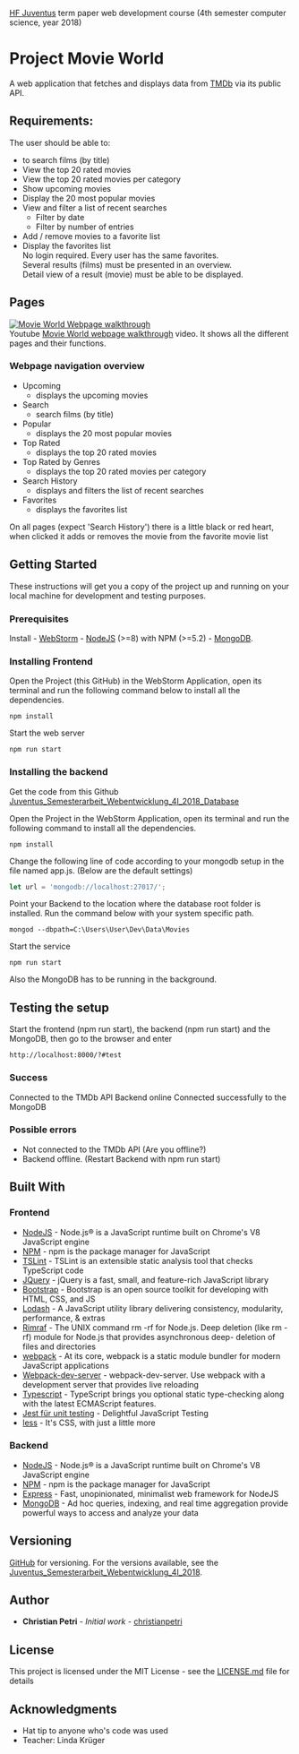 [HF Juventus](https://technikerschule.juventus.ch/angebote/informatik/) term paper web development course (4th semester computer science, year 2018)

# Project Movie World
A web application that fetches and displays data from [TMDb](https://www.themoviedb.org) via its public API.

## Requirements:
The user should be able to:
- to search films (by title)
- View the top 20 rated movies
- View the top 20 rated movies per category
- Show upcoming movies
- Display the 20 most popular movies
- View and filter a list of recent searches
    - Filter by date
    - Filter by number of entries
- Add / remove movies to a favorite list
- Display the favorites list <br/>
No login required. Every user has the same favorites. <br/>
Several results (films) must be presented in an overview. <br/>
Detail view of a result (movie) must be able to be displayed.

## Pages
[![Movie World Webpage walkthrough](https://img.youtube.com/vi/lcpZXcT0GOw/0.jpg)](https://www.youtube.com/watch?v=lcpZXcT0GOw) <br/>
Youtube [Movie World webpage walkthrough](https://www.youtube.com/watch?v=lcpZXcT0GOw) video. It shows all the different pages and their functions.
 ### Webpage navigation overview
- Upcoming
   - displays the upcoming movies
- Search
    - search films (by title)
- Popular
     - displays the 20 most popular movies
- Top Rated
    - displays the top 20 rated movies
- Top Rated by Genres
    - displays the top 20 rated movies per category
- Search History
    - displays and filters the list of recent searches
- Favorites
    - displays the favorites list

On all pages (expect 'Search History') there is a little black or red heart, when clicked it adds or removes the movie from the favorite movie list

## Getting Started
These instructions will get you a copy of the project up and running on your local machine for development and testing purposes.

### Prerequisites
Install
    - [WebStorm](https://www.jetbrains.com/webstorm/)
    - [NodeJS](https://nodejs.org/en/download/) (>=8)  with NPM (>=5.2)
    - [MongoDB](https://www.mongodb.com/).

### Installing Frontend
Open the Project (this GitHub) in the WebStorm Application, open its terminal and run the following command below to install all the dependencies.
```
npm install
```
Start the web server
```
npm run start
```

### Installing the backend
Get the code from this Github [Juventus_Semesterarbeit_Webentwicklung_4I_2018_Database](https://github.com/christianpetri/Juventus_Semesterarbeit_Webentwicklung_4I_2018_Database)

Open the Project in the WebStorm Application, open its terminal and run the following command to install all the dependencies.
```
npm install
```

Change the following line of code according to your mongodb setup in the file named app.js. (Below are the default settings)
```javascript
let url = 'mongodb://localhost:27017/';
```
Point your Backend to the location where the database root folder is installed.
Run the command below with your system specific path.
```
mongod --dbpath=C:\Users\User\Dev\Data\Movies
```

Start the service
```
npm run start
```
Also the MongoDB has to be running in the background.

## Testing the setup

Start the frontend (npm run start), the backend (npm run start) and the MongoDB, then go to the browser and enter
```
http://localhost:8000/?#test
```
### Success
Connected to the TMDb API
Backend online
Connected successfully to the MongoDB

### Possible errors
- Not connected to the TMDb API (Are you offline?)
- Backend offline. (Restart Backend with npm run start)

## Built With
### Frontend
* [NodeJS](https://nodejs.org/en/) - Node.js® is a JavaScript runtime built on Chrome's V8 JavaScript engine
* [NPM](https://www.npmjs.com/) - npm is the package manager for JavaScript
* [TSLint](https://palantir.github.io/tslint/) - TSLint is an extensible static analysis tool that checks TypeScript code
* [JQuery](http://jquery.com/) - jQuery is a fast, small, and feature-rich JavaScript library
* [Bootstrap](https://getbootstrap.com/) - Bootstrap is an open source toolkit for developing with HTML, CSS, and JS
* [Lodash](https://lodash.com/) - A JavaScript utility library delivering consistency, modularity, performance, & extras
* [Rimraf](https://www.npmjs.com/package/rimraf) -  The UNIX command rm -rf for Node.js. Deep deletion (like rm -rf) module for Node.js that provides asynchronous deep- deletion of files and directories
* [webpack](https://webpack.js.org/) - At its core, webpack is a static module bundler for modern JavaScript applications
* [Webpack-dev-server](https://github.com/webpack/webpack-dev-server) - webpack-dev-server. Use webpack with a development server that provides live reloading
* [Typescript](https://www.typescriptlang.org/) - TypeScript brings you optional static type-checking along with the latest ECMAScript features.
* [Jest für unit testing](https://facebook.github.io/jest/) - Delightful JavaScript Testing
* [less](http://lesscss.org/) - It's CSS, with just a little more

### Backend
* [NodeJS](https://nodejs.org/en/) - Node.js® is a JavaScript runtime built on Chrome's V8 JavaScript engine
* [NPM](https://www.npmjs.com/) - npm is the package manager for JavaScript
* [Express](http://expressjs.com/de/) - Fast, unopinionated, minimalist web framework for NodeJS
* [MongoDB](https://www.mongodb.com/) - Ad hoc queries, indexing, and real time aggregation provide powerful ways to access and analyze your data

## Versioning
[GitHub](http://github.com) for versioning. For the versions available, see the [Juventus_Semesterarbeit_Webentwicklung_4I_2018](https://github.com/christianpetri/Juventus_Semesterarbeit_Webentwicklung_4I_2018).

## Author
* **Christian Petri** - *Initial work* - [christianpetri](https://github.com/christianpetri/)

## License
This project is licensed under the MIT License - see the [LICENSE.md](LICENSE.md) file for details

## Acknowledgments

* Hat tip to anyone who's code was used
* Teacher: Linda Krüger

